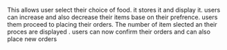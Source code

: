 This allows user select their choice of food.
it stores it and display it. users can increase and also decrease their items base on their prefrence.
users them proceed to placing their orders.
The number of item slected an their proces are displayed .
users can now confirm their orders and can also place new orders
